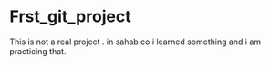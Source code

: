 # Frst_git_project
This is not a real project . in sahab co i learned something and i am practicing that.
